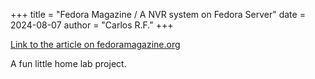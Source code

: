 +++
title = "Fedora Magazine / A NVR system on Fedora Server"
date = 2024-08-07
author = "Carlos R.F."
+++

[Link to the article on fedoramagazine.org](https://fedoramagazine.org/a-nvr-system-on-fedora-server/)

A fun little home lab project.
